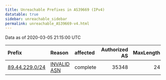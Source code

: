 ```yaml
---
title: Unreachable Prefixes in AS39669 (IPv4)
datatable: true
sidebar: unreachable_sidebar
permalink: unreachable_AS39669-v4.html
---
```


Data as of 2020-03-05 21:15:00 UTC


<div class="datatable-begin"></div>

| Prefix                                                 | Reason                                                                                                | affected   |   Authorized AS |   MaxLength | Anchor                                         |   unreachable /24s |
|:-------------------------------------------------------|:------------------------------------------------------------------------------------------------------|:-----------|----------------:|------------:|:-----------------------------------------------|-------------------:|
| [89.44.229.0/24](https://stat.ripe.net/89.44.229.0/24) | [INVALID ASN](https://rpki-validator.ripe.net/announcement-preview?asn=AS39669&prefix=89.44.229.0/24) | complete   |           35348 |          24 | [RIPE](unreachable_RIPE_NCC_RPKI_Root-v4.html) |                  1 |

<div class="datatable-end"></div>